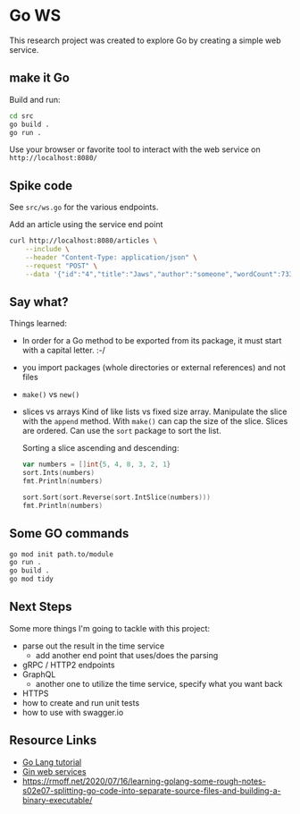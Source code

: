 # Go WS

This research project was created to explore Go by creating a simple web service.

## make it Go

Build and run:

```bash
cd src
go build .
go run .
```

Use your browser or favorite tool to interact with the web service on `http://localhost:8080/`

## Spike code

See `src/ws.go` for the various endpoints.

Add an article using the service end point

```bash
curl http://localhost:8080/articles \
    --include \
    --header "Content-Type: application/json" \
    --request "POST" \
    --data '{"id":"4","title":"Jaws","author":"someone","wordCount":7331}'
```

## Say what?

Things learned:

- In order for a Go method to be exported from its package, it must start with a capital letter. :-/
- you import packages (whole directories or external references) and not files
- `make()` vs `new()`
- slices vs arrays
  Kind of like lists vs fixed size array.  Manipulate the slice with the `append` method.  With `make()` can cap the size of the slice.  Slices are ordered.  Can use the `sort` package to sort the list.
  
  Sorting a slice ascending and descending:

  ```go
  var numbers = []int{5, 4, 8, 3, 2, 1}
  sort.Ints(numbers)
  fmt.Println(numbers)

  sort.Sort(sort.Reverse(sort.IntSlice(numbers)))
  fmt.Println(numbers)
  ```

## Some GO commands

```bash
go mod init path.to/module
go run .
go build .
go mod tidy
```

## Next Steps

Some more things I'm going to tackle with this project:

- parse out the result in the time service
  - add another end point that uses/does the parsing
- gRPC / HTTP2 endpoints
- GraphQL
  - another one to utilize the time service, specify what you want back
- HTTPS
- how to create and run unit tests
- how to use with swagger.io

## Resource Links

- [Go Lang tutorial](https://golang.org/doc/tutorial/getting-started)
- [Gin web services](https://golang.org/doc/tutorial/web-service-gin)
- <https://rmoff.net/2020/07/16/learning-golang-some-rough-notes-s02e07-splitting-go-code-into-separate-source-files-and-building-a-binary-executable/>
